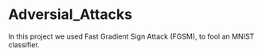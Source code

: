 # Adversial_Attacks
In this project we used Fast Gradient Sign Attack (FGSM), to fool an MNIST classifier.


